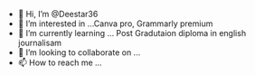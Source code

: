 - 👋 Hi, I’m @Deestar36
- 👀 I’m interested in ...Canva pro, Grammarly premium
- 🌱 I’m currently learning ... Post Gradutaion diploma in english journalisam
- 💞️ I’m looking to collaborate on ...
- 📫 How to reach me ...

<!---
Deestar36/Deestar36 is a ✨ special ✨ repository because its `README.md` (this file) appears on your GitHub profile.
You can click the Preview link to take a look at your changes.
--->
